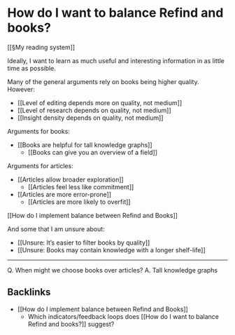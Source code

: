 # How do I want to balance Refind and books?
[[§My reading system]]

Ideally, I want to learn as much useful and interesting information in as little time as possible. 

Many of the general arguments rely on books being higher quality. However:
* [[Level of editing depends more on quality, not medium]]
* [[Level of research depends on quality, not medium]]
* [[Insight density depends on quality, not medium]]

Arguments for books:
* [[Books are helpful for tall knowledge graphs]]
	* [[Books can give you an overview of a field]]

Arguments for articles:
* [[Articles allow broader exploration]]
	* [[Articles feel less like commitment]]
* [[Articles are more error-prone]]
	* [[Articles are more likely to overfit]]

[[How do I implement balance between Refind and Books]]

And some that I am unsure about:
* [[Unsure: It’s easier to filter books by quality]]
* [[Unsure: Books may contain knowledge with a longer shelf-life]]

<!-- #p1 -->

---

Q. When might we choose books over articles?
A. Tall knowledge graphs

## Backlinks
* [[How do I implement balance between Refind and Books]]
	* Which indicators/feedback loops does [[How do I want to balance Refind and books?]] suggest?

<!-- {BearID:CBD05CD3-E76A-4B9B-A10C-8F56BD75AF84-35709-000023B2DF5DFBA8} -->
